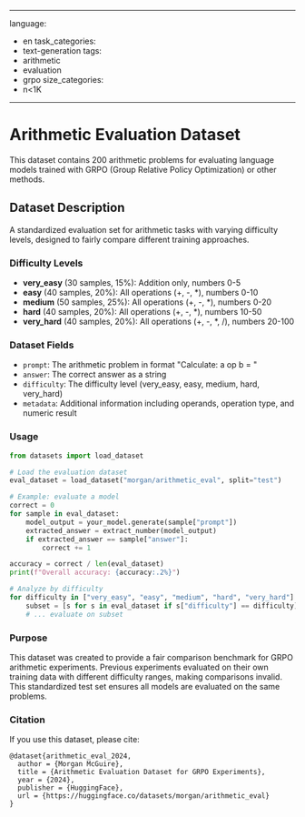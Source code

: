 
---
language:
- en
task_categories:
- text-generation
tags:
- arithmetic
- evaluation
- grpo
size_categories:
- n<1K
---

# Arithmetic Evaluation Dataset

This dataset contains 200 arithmetic problems for evaluating language models trained with GRPO (Group Relative Policy Optimization) or other methods.

## Dataset Description

A standardized evaluation set for arithmetic tasks with varying difficulty levels, designed to fairly compare different training approaches.

### Difficulty Levels

- **very_easy** (30 samples, 15%): Addition only, numbers 0-5
- **easy** (40 samples, 20%): All operations (+, -, *), numbers 0-10  
- **medium** (50 samples, 25%): All operations (+, -, *), numbers 0-20
- **hard** (40 samples, 20%): All operations (+, -, *), numbers 10-50
- **very_hard** (40 samples, 20%): All operations (+, -, *, /), numbers 20-100

### Dataset Fields

- `prompt`: The arithmetic problem in format "Calculate: a op b = "
- `answer`: The correct answer as a string
- `difficulty`: The difficulty level (very_easy, easy, medium, hard, very_hard)
- `metadata`: Additional information including operands, operation type, and numeric result

### Usage

```python
from datasets import load_dataset

# Load the evaluation dataset
eval_dataset = load_dataset("morgan/arithmetic_eval", split="test")

# Example: evaluate a model
correct = 0
for sample in eval_dataset:
    model_output = your_model.generate(sample["prompt"])
    extracted_answer = extract_number(model_output)
    if extracted_answer == sample["answer"]:
        correct += 1

accuracy = correct / len(eval_dataset)
print(f"Overall accuracy: {accuracy:.2%}")

# Analyze by difficulty
for difficulty in ["very_easy", "easy", "medium", "hard", "very_hard"]:
    subset = [s for s in eval_dataset if s["difficulty"] == difficulty]
    # ... evaluate on subset
```

### Purpose

This dataset was created to provide a fair comparison benchmark for GRPO arithmetic experiments. Previous experiments evaluated on their own training data with different difficulty ranges, making comparisons invalid. This standardized test set ensures all models are evaluated on the same problems.

### Citation

If you use this dataset, please cite:

```
@dataset{arithmetic_eval_2024,
  author = {Morgan McGuire},
  title = {Arithmetic Evaluation Dataset for GRPO Experiments},
  year = {2024},
  publisher = {HuggingFace},
  url = {https://huggingface.co/datasets/morgan/arithmetic_eval}
}
```
